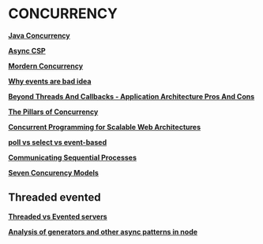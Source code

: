 # CONCURRENCY
**[Java Concurrency](http://tutorials.jenkov.com/java-concurrency/)**

**[Async CSP](http://www.thattommyhall.com/2013/10/27/async-csp-resources/)**

**[Mordern Concurrency](http://kachayev.github.io/talks/kharkivpy%230/#/)**

**[Why events are bad idea](https://www.usenix.org/legacy/events/hotos03/tech/full_papers/vonbehren/vonbehren.pdf)**

**[Beyond Threads And Callbacks - Application Architecture Pros And Cons](http://highscalability.com/blog/2013/3/18/beyond-threads-and-callbacks-application-architecture-pros-a.html)**

**[The Pillars of Concurrency](http://www.drdobbs.com/parallel/the-pillars-of-concurrency/200001985)**

**[Concurrent Programming for Scalable Web Architectures](http://berb.github.io/diploma-thesis/index.html)**

**[poll vs select vs event-based](http://daniel.haxx.se/docs/poll-vs-select.html)**

**[Communicating Sequential Processes](http://swannodette.github.io/2013/07/12/communicating-sequential-processes/)**

**[Seven Concurency Models](https://github.com/garaud/seven-concurrency-models)**

## Threaded evented
**[Threaded vs Evented servers](http://mmcgrana.github.io/2010/07/threaded-vs-evented-servers.html)**

**[Analysis of generators and other async patterns in node](https://spion.github.io/posts/analysis-generators-and-other-async-patterns-node.html)**

